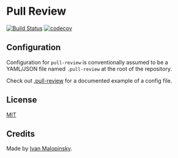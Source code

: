 # Pull Review

[![Build Status](https://travis-ci.org/imsky/pull-review.svg?branch=master)](https://travis-ci.org/imsky/pull-review) [![codecov](https://codecov.io/gh/imsky/pull-review/branch/master/graph/badge.svg)](https://codecov.io/gh/imsky/pull-review)

<!-- todo: screenshot -->
<!-- todo: description -->
<!-- todo: example usage -->
<!-- todo: differences from mention-bot -->
<!-- todo: updated algorithm section -->

## Configuration

Configuration for `pull-review` is conventionally assumed to be a YAML/JSON file named `.pull-review` at the root of the repository.

Check out [.pull-review](.pull-review) for a documented example of a config file.

## License

[MIT](http://opensource.org/licenses/MIT)

## Credits

Made by [Ivan Malopinsky](http://imsky.co).
